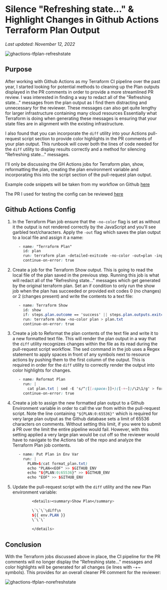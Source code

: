 # Silence "Refreshing state…" & Highlight Changes in Github Actions Terraform Plan Output

_Last updated: November 12, 2022_

![ghactions-tfplan-refreshstate](/images/ghactions-tfplan-refreshstate.png)

## Purpose
After working with Github Actions as my Terraform CI pipeline over the past year, I started looking for potential methods to cleaning up the  Plan outputs displayed in the PR comments in order to provide a more streamlined PR review. I was interested in finding a way to redact all of the "Refreshing state..." messages from the plan output as I find them distracting and unnecessary for the reviewer. These messages can also get quite lengthy for larger infrastructure containing many cloud resources Essentially what Terraform is doing when generating these messages is ensuring that your state files are in alignment with the existing  infrastructure. 

I also found that you can incorporate the `diff` utility into your Actions pull-request script section to provide color highlights in the PR comments of your plan output. This runbook will cover both the lines of code needed for the `diff` utility to display results correctly and a method for silencing "Refreshing state..." messages.

I'll only be discussing the GH Actions jobs for Terraform plan, show, reformatting the plan, creating the plan environment variable and incorporating this into the script section of the pull-request plan output. 

Example code snippets will be taken from my workflow on Github [here](https://github.com/jksprattler/azure-security/blob/main/.github/workflows/azuretfdeploy.yml)

The PR I used for testing the config can be reviewed [here](https://github.com/jksprattler/azure-security/pull/8)

## Github Actions Config
1. In the Terraform Plan job ensure that the `-no-color` flag is set as without it the output is not rendered correctly by the JavaScript and you'll see garbled text/characters. Apply the `-out` flag which saves the plan output to a local file and assign it a name:

```scss
      - name: "Terraform Plan"
        id: plan
        run: terraform plan -detailed-exitcode -no-color -out=plan -input=false
        continue-on-error: true
```
2. Create a job for the Terraform Show output. This is going to read the local file of the plan saved in the previous step. Running this job is what will redact all of the "Refreshing state..." messages which get generated by the original terraform plan. Set an if condition to only run the show job when the plan has succeeded or provided exit codes 0 (no changes) or 2 (changes present) and write the contents to a text file:

```scss
      - name: Terraform Show 
        id: show 
        if: steps.plan.outcome == 'success' || steps.plan.outputs.exitcode == '0' || steps.plan.outputs.exitcode == '2'
        run: terraform show -no-color plan > plan.txt
        continue-on-error: true
```
3. Create a job to Reformat the plan contents of the text file and write it to a new formatted text file. This will render the plan output in a way that the `diff` utility recognizes changes within the file as its read during the pull-request script workflow. The sed command in the job uses a Regex statement to apply spaces in front of any symbols next to resource actions by pushing them to the first column of the output. This is required in order for the `diff` utility to correctly render the output into color highlights for changes.

```scss
      - name: Reformat Plan 
        run: |
          cat plan.txt | sed -E 's/^([[:space:]]+)([-+~])/\2\1/g' > format_plan.txt
        continue-on-error: true
```
4. Create a job to assign the new formatted plan output to a Github Environment variable in order to call the var from within the pull-request script. Note the line containing `"${PLAN:0:65536}"` which is required for very large plan output as the Github database sets a limit of 65536 characters on comments. Without setting this limit, if you were to submit a PR over the limit the entire pipeline would fail. However, with this setting applied a very large plan would be cut off so the reviewer would have to navigate to the Actions tab of the repo and analyze the Terraform Plan job contents.

```scss
      - name: Put Plan in Env Var
        run: |
          PLAN=$(cat format_plan.txt)
          echo "PLAN<<EOF" >> $GITHUB_ENV
          echo "${PLAN:0:65536}" >> $GITHUB_ENV
          echo "EOF" >> $GITHUB_ENV     
```
5. Update the pull-request script with the `diff` utility and the new Plan environment variable:

```scss
            <details><summary>Show Plan</summary>
      
            \`\`\`\diff\n
            ${{ env.PLAN }}
            \`\`\`
      
            </details>
````

## Conclusion
With the Terraform jobs discussed above in place, the CI pipeline for the PR comments will no longer display the "Refreshing state..." messages and  color highlights will be generated for all changes (ie lines with -+~ symbols). This provides for an overall cleaner PR comment for the reviewer:

![ghactions-tfplan-norefreshstate](/images/ghactions-tfplan-norefreshstate.png)
